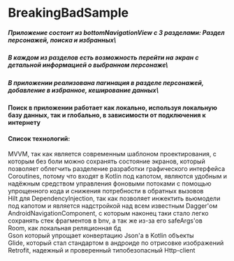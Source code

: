 # BreakingBadSample

##### Приложение состоит из bottomNavigationView с 3 разделами: Раздел персонажей, поиска и избранных\
##### В каждом из разделов есть возможность перейти на экран с детальной информацией о выбранном персонаже\
##### В приложении реализована пагинация в разделе персонажей, добавление в избранное, кеширование данных\

#### Поиск в приложении работает как локально, используя локальную базу данных, так и глобально, в зависимости от подключения к интернету

#### Список технологий:
MVVM, так как является современным шаблоном проектирования, с которым без боли можно сохранять состояние экранов, который позволяет облегчить разделение разработки графического интерфейса\
Coroutines, потому что входят в Kotlin под капотом, являются удобным и надёжным средством управления фоновыми потоками с помощью упрощенного кода и снижения потребности в обратных вызовов\
Hilt для DependencyInjection, так как позволяет инжектить вьюмодели под капотом и является надстройкой над всем известным Dagger'ом\
AndroidNavigationComponent, с которым наконец таки стало легко сохранять стек фрагментов в bnv, а так же из-за его safeArgs'ов\
Room, как локальная реляционная бд\
Gson который упрощает конвертацию Json'a в Kotlin объекты\
Glide, который стал стандартом в андроиде по отрисовке изображений\
Retrofit, надежный и проверенный типобезопасный Http-client

